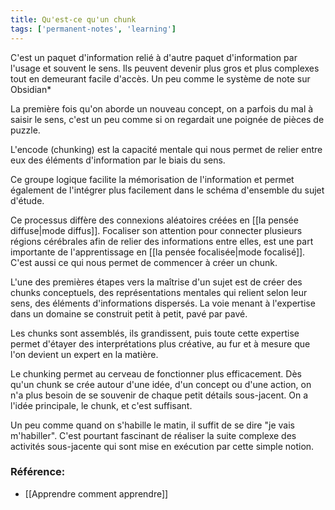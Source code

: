 ```yaml
---
title: Qu'est-ce qu'un chunk
tags: ['permanent-notes', 'learning']
---
```


C'est un paquet d'information relié à d'autre paquet d'information par l'usage et souvent le sens. Ils peuvent devenir plus gros et plus complexes tout en demeurant facile d'accès. Un peu comme le système de note sur Obsidian*

La première fois qu'on aborde un nouveau concept, on a parfois du mal à saisir le sens, c'est un peu comme si on regardait une poignée de pièces de puzzle.

L'encode (chunking) est la capacité mentale qui nous permet de relier entre eux des éléments d'information par le biais du sens. 

Ce groupe logique facilite la mémorisation de l'information et permet également de l'intégrer plus facilement dans le schéma d'ensemble du sujet d'étude. 

Ce processus diffère des connexions aléatoires créées en [[la pensée diffuse|mode diffus]]. Focaliser son attention pour connecter plusieurs régions cérébrales afin de relier des informations entre elles, est une part importante de l'apprentissage en [[la pensée focalisée|mode focalisé]]. C'est aussi ce qui nous permet de commencer à créer un chunk.

L'une des premières étapes vers la maîtrise d'un sujet est de créer des chunks conceptuels, des représentations mentales qui relient selon leur sens, des éléments d'informations dispersés. La voie menant à l'expertise dans un domaine se construit petit à petit, pavé par pavé. 

Les chunks sont assemblés, ils grandissent, puis toute cette expertise permet d'étayer des interprétations plus créative, au fur et à mesure que l'on devient un expert en la matière.

Le chunking permet au cerveau de fonctionner plus efficacement. Dès qu'un chunk se crée autour d'une idée, d'un concept ou d'une action, on n'a plus besoin de se souvenir de chaque petit détails sous-jacent. On a l'idée principale, le chunk, et c'est suffisant.

Un peu comme quand on s'habille le matin, il suffit de se dire "je vais m'habiller". C'est pourtant fascinant de réaliser la suite complexe des activités sous-jacente qui sont mise en exécution par cette simple notion.

### Référence: 
- [[Apprendre comment apprendre]]